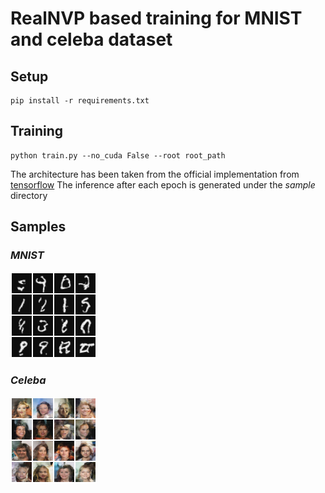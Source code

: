 # **RealNVP based training for MNIST and celeba dataset**

## **Setup**
```
pip install -r requirements.txt
```

## **Training**
```
python train.py --no_cuda False --root root_path
```

The architecture has been taken from the official implementation from [tensorflow](https://github.com/tensorflow/models/tree/archive/research/real_nvp)
The inference after each epoch is generated under the *sample* directory

## **Samples**

### *MNIST*
<img src="./samples/197_234_784.547.png">

### *Celeba*
<img src="./samples/199_0_7129.819.png">
